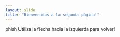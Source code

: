 ```yaml
---
layout: slide
title: "Bienvenidos a la segunda página!"
---
```

phish
Utiliza la flecha hacia la izquierda para volver!
